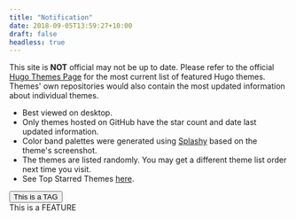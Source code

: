 ```yaml
---
title: "Notification"
date: 2018-09-05T13:59:27+10:00
draft: false
headless: true
---
```



This site is **NOT** official may not be up to date. Please refer to the official [Hugo Themes Page](https://themes.gohugo.io/) for the most current list of featured Hugo themes. Themes' own repositories would also contain the most updated information about individual themes.

- Best viewed on desktop.
- Only themes hosted on GitHub have the star count and date last updated information.
- Color band palettes were generated using [Splashy](https://github.com/microlinkhq/splashy) based on the theme's screenshot.
- The themes are listed randomly. You may get a different theme list order next time you visit.
- See Top Starred Themes [here](/post/top-starred/).

<div class="box">
<button class="button is-small item-tags-button">This is a TAG</button> <div class="tag is-small">This is a FEATURE</div>
</div>